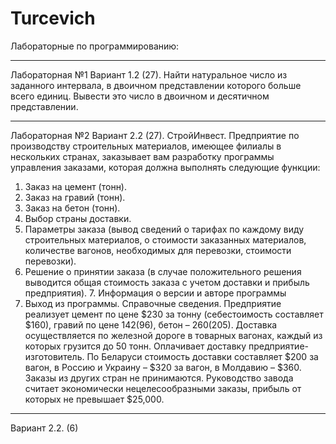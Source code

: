 # Turcevich
Лабораторные по программированию:
__________________________________________________________________________________________________________________________________________
Лабораторная №1
Вариант 1.2 (27).
Найти натуральное число из заданного интервала, в двоичном представлении которого больше всего единиц. Вывести это число в двоичном и десятичном представлении. 
__________________________________________________________________________________________________________________________________________
Лабораторная №2
Вариант 2.2 (27).
 СтройИнвест. Предприятие по производству строительных материалов, имеющее филиалы в нескольких странах, заказывает 
вам разработку программы управления заказами, которая должна выполнять следующие функции:
1. Заказ на цемент (тонн).
2. Заказ на гравий (тонн).
3. Заказ на бетон (тонн).
4. Выбор страны доставки.
5. Параметры заказа (вывод сведений о тарифах по каждому виду строительных материалов, о стоимости заказанных материалов, количестве вагонов, необходимых для перевозки, стоимости перевозки).
6. Решение о принятии заказа (в случае положительного решения выводится общая стоимость заказа с учетом доставки и прибыль предприятия). 7. Информация о версии и авторе программы
8. Выход из программы. Справочные сведения. Предприятие реализует цемент по цене $230 за тонну (себестоимость составляет $160), гравий по цене $142 ($96), бетон – $260 ($205). Доставка осуществляется по железной дороге в товарных вагонах, каждый из которых грузится до 50 тонн. Оплачивает доставку предприятие-изготовитель. По Беларуси стоимость доставки составляет $200 за вагон, в Россию и Украину – $320 за вагон, в Молдавию – $360. Заказы из других стран не принимаются. Руководство завода считает экономически нецелесообразными заказы, прибыль от которых не превышает $25,000.
------------------------------------------------------------------------------------------------------------------------------------------
Вариант 2.2. (6)

